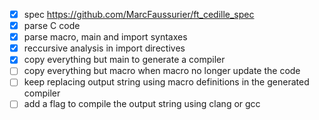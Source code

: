 - [X] spec https://github.com/MarcFaussurier/ft_cedille_spec 
- [X] parse C code 
- [X] parse macro, main and import syntaxes
- [X] reccursive analysis in import directives
- [x] copy everything but main to generate a compiler
- [ ] copy everything but macro when macro no longer update the code
- [ ] keep replacing output string using macro definitions in the generated compiler
- [ ] add a flag to compile the output string using clang or gcc
